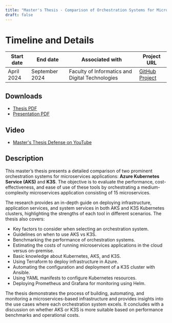 ```yaml
---
title: "Master's Thesis - Comparison of Orchestration Systems for Microservices Applications"
draft: false
---
```


# Timeline and Details
| Start date    | End date      | Associated with | Project URL                                                                        |
| ------------- | ------------- | --------------- | ---------------------------------------------------------------------------------- |
| April 2024 | September 2024 | Faculty of Informatics and Digital Technologies | [GitHub Project](https://github.com/ajanach/comparison-of-orchestration-systems-for-microservices-applications.git) |

## Downloads
- [Thesis PDF](/projects/masters_thesis/masters_thesis_-_comparison_of_orchestration_systems_for_microservices_applications.pdf)
- [Presentation PDF](/projects/masters_thesis/presentation_-_comparison_of_orchestration_systems_for_microservices_applications.pdf)

## Video
- [Master's Thesis Defense on YouTube](https://youtu.be/kA0KqmDsE-o?si=ueKHOJE_VROfPiWS)

## Description
This master’s thesis presents a detailed comparison of two prominent orchestration systems for microservices applications: **Azure Kubernetes Service (AKS)** and **K3S**. The objective is to evaluate the performance, cost-effectiveness, and ease of use of these tools by orchestrating a medium-complexity microservices application consisting of 15 microservices.

The research provides an in-depth guide on deploying infrastructure, application services, and system services in both AKS and K3S Kubernetes clusters, highlighting the strengths of each tool in different scenarios. The thesis also covers:

- Key factors to consider when selecting an orchestration system.
- Guidelines on when to use AKS vs K3S.
- Benchmarking the performance of orchestration systems.
- Estimating the costs of running microservices applications in the cloud versus on-premise.
- Basic knowledge about Kubernetes, AKS, and K3S.
- Using Terraform to deploy infrastructure in Azure.
- Automating the configuration and deployment of a K3S cluster with Ansible.
- Using YAML manifests to configure Kubernetes resources.
- Deploying Prometheus and Grafana for monitoring using Helm.

The thesis demonstrates the process of building, automating, and monitoring a microservices-based infrastructure and provides insights into the use cases where each orchestration system excels. It concludes with a discussion on whether AKS or K3S is more suitable based on performance benchmarks and operational costs.

